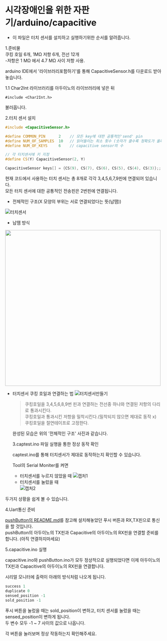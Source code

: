 # 시각장애인을 위한 자판기/arduino/capacitive
   * 이 파일은 터치 센서를 설치하고 실행하기위한 순서를 알려줍니다.
   
 1.준비물  
   쿠킹 호일 6개, 1MΩ 저항 6개, 전선 12개  
     -저항은 1 MΩ 에서 4.7 MΩ 사이 저항 사용. 
   
   arduino IDE에서 '라이브러리포함하기'를 통해 CapacitiveSensor.h를 다운로드 받아 놓습니다.
   
   1.1 Char2Int 라이브러리를 아두이노의 라이브러리에 넣은 뒤
   ```
   #include <Char2Int.h>
   ```
   불러옵니다.
  
   2.터치 센서 설치
   ```c++
   #include <CapacitiveSensor.h>

   #define COMMON_PIN      2    // 모든 key에 대한 공통적인'send' pin
   #define NUM_OF_SAMPLES  10   // 읽어들이는 최소 횟수 (숫자가 클수록 정확도가 올라갑니다)
   #define NUM_OF_KEYS     6    // capacitive sensor의 수

   // 각 터치센서에 키 지정
   #define CS(Y) CapacitiveSensor(2, Y)

   CapacitiveSensor keys[] = {CS(9), CS(7), CS(6), CS(5), CS(4), CS(3)};;
   ```
   현재 코드에서 사용하는 터치 센서는 총 8개로 각각 3,4,5,6,7,9핀에 연결되어 있습니다.  
   모든 터치 센서에 대한 공통적인 전송핀은 2번핀에 연결됩니다.

- 전체적인 구조(X 모양의 부위는 서로 연결되었다는 뜻(납땜))

![터치센서](https://user-images.githubusercontent.com/67812466/96829064-c727c900-1473-11eb-977f-d28c495047ba.PNG)


- 납땜 방식
<img src="https://user-images.githubusercontent.com/67812466/96612452-ba528a80-1338-11eb-9885-7bc12c7d2b5c.png" width="500">

- 터치센서 쿠킹 호일과 연결하는 법
![터치센서만들기](https://user-images.githubusercontent.com/67812466/96615124-dd326e00-133b-11eb-84cb-f929c6f1a710.PNG)
   
   > 쿠킹호일을 3,4,5,6,8,9번 핀과 연결하는 전선중 하나와 연결된 저항의 다리로 통과시킨다.  
   > 쿠킹호일과 통과시킨 저항을 밀착시킨다.(밀착되지 않으면 제대로 동작 x)  
   > 쿠킹호일을 절연테이프로 고정한다.    

   완성된 모습은 위의 '전체적인 구조' 사진과 같습니다.  
   
   3.captest.ino 파일 실행을 통한 정상 동작 확인  

   captest.ino를 통해 터치센서가 제대로 동작하는지 확인할 수 있습니다.  
   
   Tool의 Serial Moniter를 켜면  
   - 터치센서를 누르지 않았을 때
![캡처1](https://user-images.githubusercontent.com/67812466/96619551-449eec80-1341-11eb-98f3-4e6ba00486ea.PNG)  
   - 터치센서를 눌렀을 때   
![캡처2](https://user-images.githubusercontent.com/67812466/96619556-47014680-1341-11eb-9586-329a28cd106f.PNG)  

두가지 상황을 쉽게 볼 수 있습니다.

   4.Uart통신 준비

   [pushButton의 README.md](https://github.com/golagola2020/hango-arduino/tree/master/arduino/pushButton)를 참고해 설치해놓았던
   푸시 버튼과 RX,TX핀으로 통신을 할 것입니다.  
    pushButton의 아두이노의 TX핀과 Capacitive의 아두이노의 RX핀을 연결할 준비를 합니다. (아직 연결하지마세요)

   5.capacitive.ino 실행 
   
   capacitive.ino와 pushButton.ino가 모두 정상적으로 실행되었다면 이제 아두이노의 TX핀과 Capacitive의 아두이노의 RX핀을 연결합니다.

   시리얼 모니터에 출력이 아래의 방식처럼 나오게 됩니다.
   ```c++
   success 1
   duplicate 0
   sensed_position -1
   sold_position -1
   ```
 
   푸시 버튼을 눌렀을 때는 sold_position이 변하고, 터치 센서를 눌렀을 때는 sensed_position이 변하게 됩니다.  
   두 변수 모두 -1 ~ 7 사이의 값으로 나옵니다.

   각 버튼을 눌러보며 정상 작동하는지 확인해주세요. 
  
